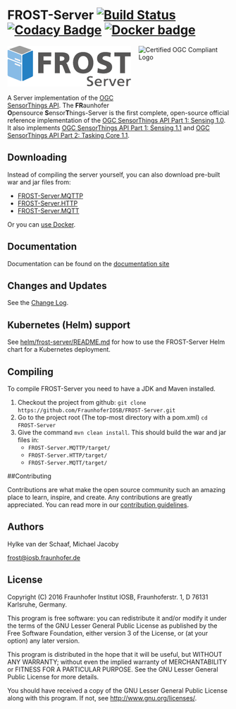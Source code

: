 # FROST-Server [![Build Status](https://github.com/FraunhoferIOSB/FROST-Server/workflows/Maven%20Build/badge.svg)](https://github.com/FraunhoferIOSB/FROST-Server/actions) [![Codacy Badge](https://api.codacy.com/project/badge/Grade/da22d7347eb7450a955274916ed2d336)](https://www.codacy.com/gh/FraunhoferIOSB/FROST-Server?utm_source=github.com&amp;utm_medium=referral&amp;utm_content=FraunhoferIOSB/FROST-Server&amp;utm_campaign=Badge_Grade) [![Docker badge](https://img.shields.io/docker/pulls/fraunhoferiosb/frost-server.svg)](https://hub.docker.com/r/fraunhoferiosb/frost-server/)

![FROST-Server Logo](https://raw.githubusercontent.com/FraunhoferIOSB/FROST-Server/v2.x/docs/images/FROST-Server-darkgrey.png)
<a href="https://www.ogc.org/resource/products/details/?pid=1751"><img align="right" src="https://portal.ogc.org/public_ogc/compliance/OGC_Certified_Badge.png" alt="Certified OGC Compliant Logo" width="206" height="130"/></a>

A Server implementation of the [OGC SensorThings API](https://github.com/opengeospatial/sensorthings). The **FR**aunhofer **O**pensource **S**ensor**T**hings-Server
is the first complete, open-source official reference implementation of the [OGC SensorThings API Part 1: Sensing 1.0](https://docs.ogc.org/is/15-078r6/15-078r6.html). It also implements [OGC SensorThings API Part 1: Sensing 1.1](https://docs.ogc.org/is/18-088/18-088.html) and [OGC SensorThings API Part 2: Tasking Core 1.1](https://docs.ogc.org/is/17-079r1/17-079r1.html).


## Downloading

Instead of compiling the server yourself, you can also download pre-built war and jar files from:
* [FROST-Server.MQTTP](https://repo1.maven.org/maven2/de/fraunhofer/iosb/ilt/FROST-Server/FROST-Server.MQTTP/2.1.0/FROST-Server.MQTTP-2.1.0.war)
* [FROST-Server.HTTP](https://repo1.maven.org/maven2/de/fraunhofer/iosb/ilt/FROST-Server/FROST-Server.HTTP/2.1.0/FROST-Server.HTTP-2.1.0.war)
* [FROST-Server.MQTT](https://repo1.maven.org/maven2/de/fraunhofer/iosb/ilt/FROST-Server/FROST-Server.MQTT/2.1.0/FROST-Server.MQTT-2.1.0-jar-with-dependencies.jar)

Or you can [use Docker](https://fraunhoferiosb.github.io/FROST-Server/deployment/docker.html).


## Documentation

Documentation can be found on the [documentation site](https://fraunhoferiosb.github.io/FROST-Server/)


## Changes and Updates

See the [Change Log](CHANGELOG.md).


## Kubernetes (Helm) support

See [helm/frost-server/README.md](helm/frost-server/README.md) for how to use the FROST-Server Helm chart for a Kubernetes deployment.


## Compiling

To compile FROST-Server you need to have a JDK and Maven installed.

1. Checkout the project from github: `git clone https://github.com/FraunhoferIOSB/FROST-Server.git`
2. Go to the project root (The top-most directory with a pom.xml) `cd FROST-Server`
3. Give the command `mvn clean install`. This should build the war and jar files in:
   * `FROST-Server.MQTTP/target/`
   * `FROST-Server.HTTP/target/`
   * `FROST-Server.MQTT/target/`


##Contributing

Contributions are what make the open source community such an amazing place to learn, inspire, and create.
Any contributions are greatly appreciated.
You can read more in our [contribution guidelines](CONTRIBUTING.md).


## Authors

Hylke van der Schaaf, 
Michael Jacoby

frost@iosb.fraunhofer.de


## License

Copyright (C) 2016 Fraunhofer Institut IOSB, Fraunhoferstr. 1, D 76131
Karlsruhe, Germany.

This program is free software: you can redistribute it and/or modify
it under the terms of the GNU Lesser General Public License as published by
the Free Software Foundation, either version 3 of the License, or
(at your option) any later version.

This program is distributed in the hope that it will be useful,
but WITHOUT ANY WARRANTY; without even the implied warranty of
MERCHANTABILITY or FITNESS FOR A PARTICULAR PURPOSE.  See the
GNU Lesser General Public License for more details.

You should have received a copy of the GNU Lesser General Public License
along with this program.  If not, see <http://www.gnu.org/licenses/>.

